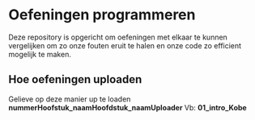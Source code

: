 # Oefeningen programmeren
Deze repository is opgericht om oefeningen met elkaar te kunnen vergelijken om zo onze fouten eruit te halen en onze code zo efficient mogelijk te maken.
## Hoe oefeningen uploaden
Gelieve op deze manier up te loaden **nummerHoofstuk_naamHoofdstuk_naamUploader**
Vb: **01_intro_Kobe**
